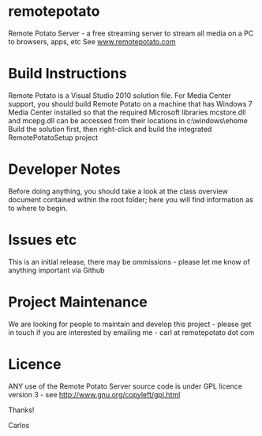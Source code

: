 remotepotato
============
Remote Potato Server - a free streaming server to stream all media on a PC to browsers, apps, etc
See www.remotepotato.com


Build Instructions
==================
Remote Potato is a Visual Studio 2010 solution file. 
For Media Center support, you should build Remote Potato on a machine that has Windows 7 Media Center installed so that the required Microsoft libraries mcstore.dll and mcepg.dll can be accessed from their locations in c:\windows\ehome
Build the solution first, then right-click and build the integrated RemotePotatoSetup project

Developer Notes
===============
Before doing anything, you should take a look at the class overview document contained within the root folder; here you will find information as to where to begin.

Issues etc
==========
This is an initial release, there may be ommissions - please let me know of anything important via Github

Project Maintenance
===================
We are looking for people to maintain and develop this project - please get in touch if you are interested by emailing me - carl at remotepotato dot com

Licence
=======
ANY use of the Remote Potato Server source code is under GPL licence version 3 - see http://www.gnu.org/copyleft/gpl.html

Thanks!

Carlos


